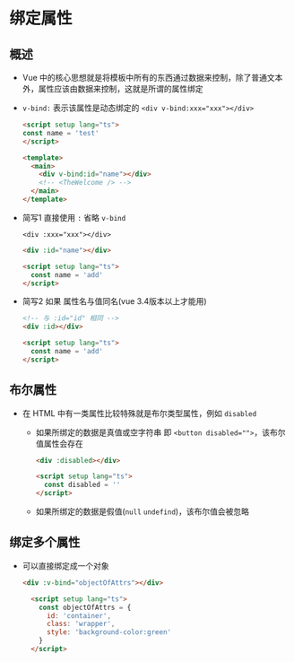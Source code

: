 # 绑定属性

## 概述

+ Vue 中的核心思想就是将模板中所有的东西通过数据来控制，除了普通文本外，属性应该由数据来控制，这就是所谓的属性绑定

+ `v-bind:` 表示该属性是动态绑定的 `<div v-bind:xxx="xxx"></div>`

  ```html
  <script setup lang="ts">
  const name = 'test'
  </script>

  <template>
    <main>
      <div v-bind:id="name"></div>
      <!-- <TheWelcome /> -->
    </main>
  </template>
  ```

+ 简写1 直接使用 `:` 省略 `v-bind`

  `<div :xxx="xxx"></div>`

  ```html
  <div :id="name"></div>

  <script setup lang="ts">
    const name = 'add'
  </script>
  ```

+ 简写2 如果 属性名与值同名(vue 3.4版本以上才能用)

  ```html
  <!-- 与 :id="id" 相同 -->
  <div :id></div>

  <script setup lang="ts">
    const name = 'add'
  </script>
  ```

## 布尔属性

+ 在 HTML 中有一类属性比较特殊就是布尔类型属性，例如 `disabled`

  + 如果所绑定的数据是真值或空字符串 即 `<button disabled="">`，该布尔值属性会存在

    ```html
    <div :disabled></div>

    <script setup lang="ts">
      const disabled = ''
    </script>
    ```

  + 如果所绑定的数据是假值(`null` `undefind`)，该布尔值会被忽略

## 绑定多个属性

+ 可以直接绑定成一个对象

  ```html
  <div :v-bind="objectOfAttrs"></div>

    <script setup lang="ts">
      const objectOfAttrs = {
        id: 'container',
        class: 'wrapper',
        style: 'background-color:green'
      }
    </script>
  ```


